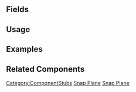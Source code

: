 <languages></languages> <translate>

## Fields

## Usage

## Examples

## Related Components

</translate>

[Category:ComponentStubs](Category:ComponentStubs "wikilink") [Snap
Plane](Category:Components{{#translation:}} "wikilink") [Snap
Plane](Category:Components:Transform:Snapping{{#translation:}} "wikilink")